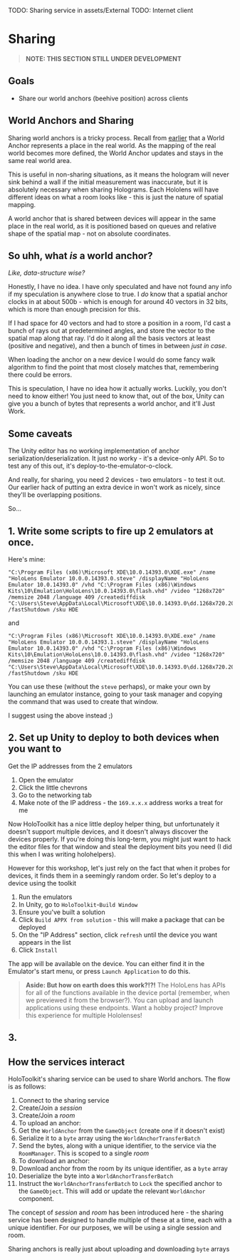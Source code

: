 TODO: Sharing service in assets/External
TODO: Internet client

# Sharing

> **NOTE: THIS SECTION STILL UNDER DEVELOPMENT**

## Goals

* Share our world anchors (beehive position) across clients

## World Anchors and Sharing

Sharing world anchors is a tricky process.  Recall from [earlier](TODO) that a World Anchor represents a place in the real world. As the mapping of the real world becomes more defined, the World Anchor updates and stays in the same real world area.

This is useful in non-sharing situations, as it means the hologram will never sink behind a wall if the initial measurement was inaccurate, but it is absolutely necessary when sharing Holograms. Each Hololens will have different ideas on what a room looks like - this is just the nature of spatial mapping. 

A world anchor that is shared between devices will appear in the same place in the real world, as it is positioned based on queues and relative shape of the spatial map - not on absolute coordinates.

## So uhh, what _is_ a world anchor?

_Like, data-structure wise?_

Honestly, I have no idea.  I have only speculated and have not found any info if my speculation is anywhere close to true.  I _do_ know that a spatial anchor clocks in at about 500b - which is enough for around 40 vectors in 32 bits, which is more than enough precision for this.

If I had space for 40 vectors and had to store a position in a room, I'd cast a bunch of rays out at predetermined angles, and store the vector to the spatial map along that ray. I'd do it along all the basis vectors at least (positive and negative), and then a bunch of times in between _just in case_.

When loading the anchor on a new device I would do some fancy walk algorithm to find the point that most closely matches that, remembering there could be errors.

This is speculation, I have no idea how it actually works. Luckily, you don't need to know either! You just need to know that, out of the box, Unity can give you a bunch of bytes that represents a world anchor, and it'll Just Work.

## Some caveats

The Unity editor has no working implementation of anchor serialization/deserialization.  It just no worky - it's a device-only API.  So to test any of this out, it's deploy-to-the-emulator-o-clock.

And really, for sharing, you need 2 devices - two emulators - to test it out.  Our earlier hack of putting an extra device in won't work as nicely, since they'll be overlapping positions.

So...

## 1. Write some scripts to fire up 2 emulators at once.

Here's mine:

```
"C:\Program Files (x86)\Microsoft XDE\10.0.14393.0\XDE.exe" /name "HoloLens Emulator 10.0.0.14393.0.steve" /displayName "HoloLens Emulator 10.0.14393.0" /vhd "C:\Program Files (x86)\Windows Kits\10\Emulation\HoloLens\10.0.14393.0\flash.vhd" /video "1268x720" /memsize 2048 /language 409 /creatediffdisk "C:\Users\Steve\AppData\Local\Microsoft\XDE\10.0.14393.0\dd.1268x720.2048.vhd" /fastShutdown /sku HDE
```

and

```
"C:\Program Files (x86)\Microsoft XDE\10.0.14393.0\XDE.exe" /name "HoloLens Emulator 10.0.0.14393.1.steve" /displayName "HoloLens Emulator 10.0.14393.0" /vhd "C:\Program Files (x86)\Windows Kits\10\Emulation\HoloLens\10.0.14393.0\flash.vhd" /video "1268x720" /memsize 2048 /language 409 /creatediffdisk "C:\Users\Steve\AppData\Local\Microsoft\XDE\10.0.14393.0\dd.1268x720.2048.1.vhd" /fastShutdown /sku HDE
```

You can use these (without the `steve` perhaps), or make your own by launching an emulator instance, going to your task manager and copying the command that was used to create that window.  

I suggest using the above instead ;)

## 2. Set up Unity to deploy to both devices when you want to

Get the IP addresses from the 2 emulators

1. Open the emulator
2. Click the little chevrons
3. Go to the networking tab
4. Make note of the IP address - the `169.x.x.x` address works a treat for me

Now HoloToolkit has a nice little deploy helper thing, but unfortunately it doesn't support multiple devices, and it doesn't always discover the devices properly. If you're doing this long-term, you might just want to hack the editor files for that window and steal the deployment bits you need (I did this when I was writing holohelpers).

However for this workshop, let's just rely on the fact that when it probes for devices, it finds them in a seemingly random order.  So let's deploy to a device using the toolkit

1. Run the emulators
2. In Unity, go to `HoloToolkit`-`Build Window`
3. Ensure you've built a solution
4. Click `Build APPX from solution` - this will make a package that can be deployed
5. On the "IP Address" section, click `refresh` until the device you want appears in the list
6. Click `Install`

The app will be available on the device.  You can either find it in the Emulator's start menu, or press `Launch Application` to do this.

> **Aside: But how on earth does this work?!?!** The HoloLens has APIs for all of the functions available in the device portal (remember, when we previewed it from the browser?).  You can upload and launch applications using these endpoints.  Want a hobby project? Improve this experience for multiple Hololenses!

## 3. 

## How the services interact

HoloToolkit's sharing service can be used to share World anchors. The flow is as follows:

1. Connect to the sharing service
2. Create/Join a _session_
3. Create/Join a _room_
4. To upload an anchor:
  1. Get the `WorldAnchor` from the `GameObject` (create one if it doesn't exist)
  2. Serialize it to a `byte` array using the `WorldAnchorTransferBatch`
  3. Send the bytes, along with a unique identifier, to the service via the `RoomManager`.  This is scoped to a single _room_
5. To download an anchor:
  1. Download anchor from the room by its unique identifier, as a `byte` array
  2. Deserialize the byte into a `WorldAnchorTransferBatch`
  3. Instruct the `WorldAnchorTransferBatch` to `Lock` the specified anchor to the `GameObject`.  This will add or update the relevant `WorldAnchor` component.

The concept of _session_ and _room_ has been introduced here - the sharing service has been designed to handle multiple of these at a time, each with a unique identifier.  For our purposes, we will be using a single session and room.

Sharing anchors is really just about uploading and downloading `byte` arrays
